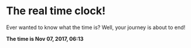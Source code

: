 # The real time clock!

Ever wanted to know what the time is? Well, your journey is about to end!

**The time is Nov 07, 2017, 06:13**